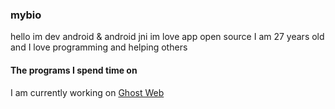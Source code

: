 ### mybio 

hello im dev android & android jni
im love app open source 
I am 27 years old and I love programming and helping others 

#### The programs I spend time on 
I am currently working on <a href = "https://github.com/appt2/Ghost-web-ide">Ghost Web</a>
